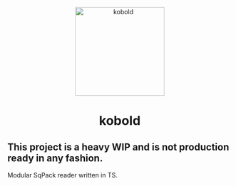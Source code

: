 <p align="center"><img src="https://github.com/ackwell/kobold/blob/master/kobold.png?raw=true" alt="kobold" height="200"></p>
<h1 align="center">kobold</h1>

## This project is a heavy WIP and is not production ready in any fashion.

Modular SqPack reader written in TS.